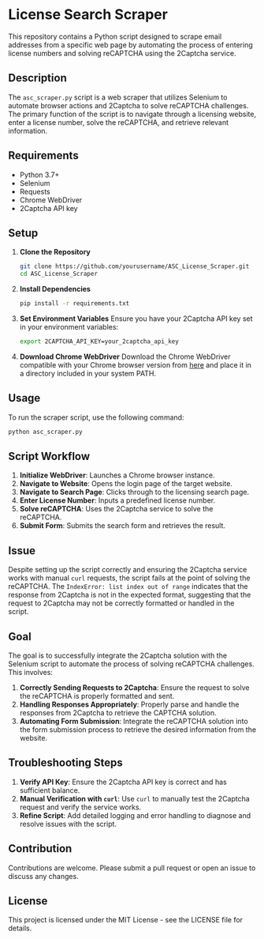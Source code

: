 # License Search Scraper

This repository contains a Python script designed to scrape email addresses from a specific web page by automating the process of entering license numbers and solving reCAPTCHA using the 2Captcha service.

## Description

The `asc_scraper.py` script is a web scraper that utilizes Selenium to automate browser actions and 2Captcha to solve reCAPTCHA challenges. The primary function of the script is to navigate through a licensing website, enter a license number, solve the reCAPTCHA, and retrieve relevant information.

## Requirements

- Python 3.7+
- Selenium
- Requests
- Chrome WebDriver
- 2Captcha API key

## Setup

1. **Clone the Repository**
    ```bash
    git clone https://github.com/yourusername/ASC_License_Scraper.git
    cd ASC_License_Scraper
    ```

2. **Install Dependencies**
    ```bash
    pip install -r requirements.txt
    ```

3. **Set Environment Variables**
    Ensure you have your 2Captcha API key set in your environment variables:
    ```bash
    export 2CAPTCHA_API_KEY=your_2captcha_api_key
    ```

4. **Download Chrome WebDriver**
    Download the Chrome WebDriver compatible with your Chrome browser version from [here](https://sites.google.com/a/chromium.org/chromedriver/downloads) and place it in a directory included in your system PATH.

## Usage

To run the scraper script, use the following command:
```bash
python asc_scraper.py
```

## Script Workflow

1. **Initialize WebDriver**: Launches a Chrome browser instance.
2. **Navigate to Website**: Opens the login page of the target website.
3. **Navigate to Search Page**: Clicks through to the licensing search page.
4. **Enter License Number**: Inputs a predefined license number.
5. **Solve reCAPTCHA**: Uses the 2Captcha service to solve the reCAPTCHA.
6. **Submit Form**: Submits the search form and retrieves the result.

## Issue

Despite setting up the script correctly and ensuring the 2Captcha service works with manual `curl` requests, the script fails at the point of solving the reCAPTCHA. The `IndexError: list index out of range` indicates that the response from 2Captcha is not in the expected format, suggesting that the request to 2Captcha may not be correctly formatted or handled in the script.

## Goal

The goal is to successfully integrate the 2Captcha solution with the Selenium script to automate the process of solving reCAPTCHA challenges. This involves:
1. **Correctly Sending Requests to 2Captcha**: Ensure the request to solve the reCAPTCHA is properly formatted and sent.
2. **Handling Responses Appropriately**: Properly parse and handle the responses from 2Captcha to retrieve the CAPTCHA solution.
3. **Automating Form Submission**: Integrate the reCAPTCHA solution into the form submission process to retrieve the desired information from the website.

## Troubleshooting Steps

1. **Verify API Key**: Ensure the 2Captcha API key is correct and has sufficient balance.
2. **Manual Verification with `curl`**: Use `curl` to manually test the 2Captcha request and verify the service works.
3. **Refine Script**: Add detailed logging and error handling to diagnose and resolve issues with the script.

## Contribution

Contributions are welcome. Please submit a pull request or open an issue to discuss any changes.

## License

This project is licensed under the MIT License - see the LICENSE file for details.
